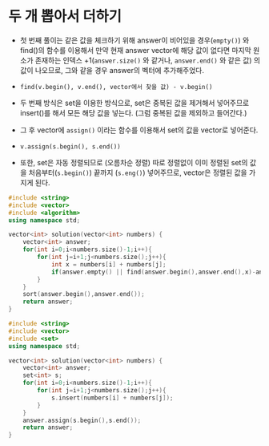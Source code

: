 # 두 개 뽑아서 더하기

- 첫 번째 풀이는 같은 값을 체크하기 위해 answer이 비어있을 경우(`empty()`) 와 find()의 함수를 이용해서 만약 현재 answer vector에 해당 값이 없다면 마지막 원소가 존재하는 인덱스 +1(`answer.size()` 와 같거나, `answer.end()` 와 같은 값) 의 값이 나오므로, 그와 같을 경우 answer의 벡터에 추가해주었다.

- `find(v.begin(), v.end(), vector에서 찾을 값) - v.begin()`

- 두 번째 방식은 set을 이용한 방식으로, set은 중복된 값을 제거해서 넣어주므로 insert()를 해서 모든 해당 값을 넣는다. (그럼 중복된 값을 제외하고 들어간다.)
- 그 후 vector에 `assign()` 이라는 함수를 이용해서 set의 값을 vector로 넣어준다.
- `v.assign(s.begin(), s.end())` 
- 또한, set은 자동 정렬되므로 (오름차순 정렬) 따로 정렬없이 이미 정렬된 set의 값을 처음부터(`s.begin()`) 끝까지 (`s.eng()`) 넣어주므로, vector은 정렬된 값을 가지게 된다.

```c++
#include <string>
#include <vector>
#include <algorithm>
using namespace std;

vector<int> solution(vector<int> numbers) {
    vector<int> answer;
    for(int i=0;i<numbers.size()-1;i++){
        for(int j=i+1;j<numbers.size();j++){
            int x = numbers[i] + numbers[j];
            if(answer.empty() || find(answer.begin(),answer.end(),x)-answer.begin() == answer.size()) answer.push_back(x);
        }
    }
    sort(answer.begin(),answer.end());
    return answer;
}
```



```c++
#include <string>
#include <vector>
#include <set>
using namespace std;

vector<int> solution(vector<int> numbers) {
    vector<int> answer;
    set<int> s;
    for(int i=0;i<numbers.size()-1;i++){
        for(int j=i+1;j<numbers.size();j++){
            s.insert(numbers[i] + numbers[j]);
        }
    }
    answer.assign(s.begin(),s.end());
    return answer;
}
```

